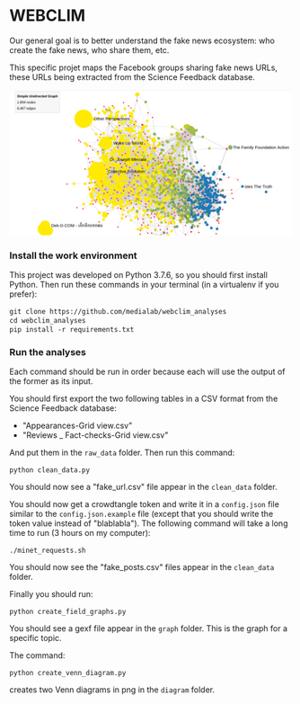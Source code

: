 # WEBCLIM

Our general goal is to better understand the fake news ecosystem: who create the fake news, who share them, etc.

This specific projet maps the Facebook groups sharing fake news URLs, these URLs being extracted from the Science Feedback database.

<img src="screenshot_graph.png"/>

### Install the work environment

This project was developed on Python 3.7.6, so you should first install Python. 
Then run these commands in your terminal (in a virtualenv if you prefer):

```
git clone https://github.com/medialab/webclim_analyses
cd webclim_analyses
pip install -r requirements.txt
```

### Run the analyses

Each command should be run in order because each will use the output of the former as its input.

You should first export the two following tables in a CSV format from the Science Feedback database:
* "Appearances-Grid view.csv"
* "Reviews _ Fact-checks-Grid view.csv"

And put them in the `raw_data` folder. Then run this command:
```
python clean_data.py
```
You should now see a "fake_url.csv" file appear in the `clean_data` folder.

You should now get a crowdtangle token and write it in a `config.json` file similar to the `config.json.example` file 
(except that you should write the token value instead of "blablabla").
The following command will take a long time to run (3 hours on my computer):
```
./minet_requests.sh
```
You should now see the "fake_posts.csv" files appear in the `clean_data` folder.

Finally you should run:
```
python create_field_graphs.py
```
You should see a gexf file appear in the `graph` folder. This is the graph for a specific topic.

The command:
```
python create_venn_diagram.py
```
creates two Venn diagrams in png in the `diagram` folder.

